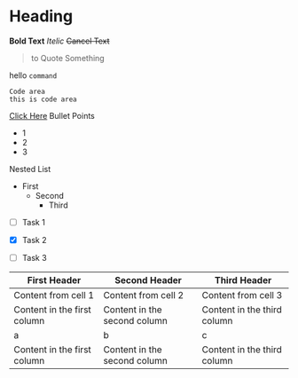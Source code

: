 # Heading
**Bold Text**
*Itelic*
~~Cancel Text~~
> to Quote Something

hello `command`
```
Code area
this is code area
```
[Click Here](http://google.com)
Bullet Points
- 1
- 2
- 3

Nested List
- First
  - Second
    - Third

- [ ] Task 1
- [x] Task 2
- [ ] Task 3


First Header | Second Header | Third Header
------------ | ------------- | -----------
Content from cell 1 | Content from cell 2 | Content from cell 3 
Content in the first column | Content in the second column | Content in the third column
a | b | c
Content in the first column | Content in the second column | Content in the third column
